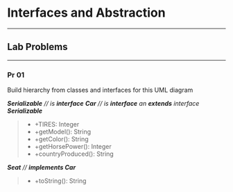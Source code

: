 # **Interfaces and Abstraction**
*********************************


## **Lab Problems**
-------------------


### **Pr 01**

Build hierarchy from classes and interfaces for this UML diagram

__*Serializable*__ *// is **interface***
__*Car*__ *// is **interface** an **extends** interface **Serializable***

> - +TIRES: Integer
> - +getModel(): String
> - +getColor(): String
> - +getHorsePower(): Integer
> - +countryProduced(): String


__*Seat*__ *// **implements Car***

> - +toString(): String
